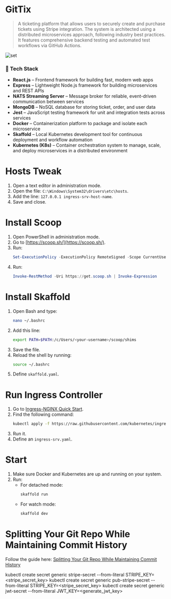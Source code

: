 # GitTix

> A ticketing platform that allows users to securely create and purchase tickets using Stripe integration. The system is architected using a distributed microservices approach, following industry best practices. It features comprehensive backend testing and automated test workflows via GitHub Actions.
> 

![set](https://github.com/user-attachments/assets/bc2253a8-a44e-46ed-b039-a62dd3022938)

### 🚀 Tech Stack

- **React.js** – Frontend framework for building fast, modern web apps
- **Express** – Lightweight Node.js framework for building microservices and REST APIs
- **NATS Streaming Server** – Message broker for reliable, event-driven communication between services
- **MongoDB** – NoSQL database for storing ticket, order, and user data
- **Jest** – JavaScript testing framework for unit and integration tests across services
- **Docker** – Containerization platform to package and isolate each microservice
- **Skaffold** – Local Kubernetes development tool for continuous deployment and workflow automation
- **Kubernetes (K8s)** – Container orchestration system to manage, scale, and deploy microservices in a distributed environment
  
# Hosts Tweak

1. Open a text editor in administration mode.
2. Open the file: `C:\Windows\System32\drivers\etc\hosts`.
3. Add the line: `127.0.0.1 ingress-srv-host-name`.
4. Save and close.

# Install Scoop

1. Open PowerShell in administration mode.
2. Go to [https://scoop.sh/](https://scoop.sh/).
3. Run:
   ```powershell
   Set-ExecutionPolicy -ExecutionPolicy RemoteSigned -Scope CurrentUser
   ```
4. Run:
   ```powershell
   Invoke-RestMethod -Uri https://get.scoop.sh | Invoke-Expression
   ```

# Install Skaffold

1. Open Bash and type:
   ```bash
   nano ~/.bashrc
   ```
2. Add this line:
   ```bash
   export PATH=$PATH:/c/Users/<your-username>/scoop/shims
   ```
3. Save the file.
4. Reload the shell by running:
   ```bash
   source ~/.bashrc
   ```
5. Define `skaffold.yaml`.

# Run Ingress Controller

1. Go to [Ingress-NGINX Quick Start](https://kubernetes.github.io/ingress-nginx/deploy/#quick-start).
2. Find the following command:
   ```bash
   kubectl apply -f https://raw.githubusercontent.com/kubernetes/ingress-nginx/controller-v1.12.0-beta.0/deploy/static/provider/cloud/deploy.yaml
   ```
3. Run it.
4. Define an `ingress-srv.yaml`.

# Start

1. Make sure Docker and Kubernetes are up and running on your system.
2. Run:
   - For detached mode:
     ```bash
     skaffold run
     ```
   - For watch mode:
     ```bash
     skaffold dev
     ```

# Splitting Your Git Repo While Maintaining Commit History

Follow the guide here: [Splitting Your Git Repo While Maintaining Commit History](https://amandawalkerbrubaker.medium.com/splitting-your-git-repo-while-maintaining-commit-history-35b9f4597514)

kubectl create secret generic stripe-secret --from-literal STRIPE_KEY=<stripe_secret_key>
kubectl create secret generic pub-stripe-secret --from-literal STRIPE_KEY=<stripe_secret_key>
kubectl create secret generic jwt-secret --from-literal JWT_KEY=<generate_jwt_key>
